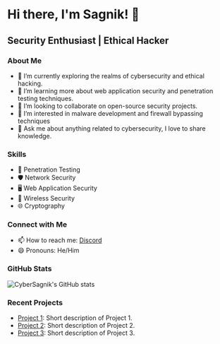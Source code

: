 # Hi there, I'm Sagnik! 👋
## Security Enthusiast | Ethical Hacker

### About Me
- 🔭 I’m currently exploring the realms of cybersecurity and ethical hacking.
- 🌱 I’m learning more about web application security and penetration testing techniques.
- 👯 I’m looking to collaborate on open-source security projects.
- 🤔 I’m interested in malware development and firewall bypassing techniques
- 💬 Ask me about anything related to cybersecurity, I love to share knowledge.

### Skills
- 🔐 Penetration Testing
- 🛡️ Network Security
- 🖥️ Web Application Security
- 📡 Wireless Security
- 🌐 Cryptography

### Connect with Me
- 📫 How to reach me: [Discord](https://www.discord.com/users/sagnik_chandra_ray)
- 😄 Pronouns: He/Him

### GitHub Stats
![CyberSagnik's GitHub stats](https://github-readme-stats.vercel.app/api?username=cybersagnik&show_icons=true&theme=dark)

### Recent Projects
- [Project 1](https://github.com/cybersagnik/project-1): Short description of Project 1.
- [Project 2](https://github.com/cybersagnik/project-2): Short description of Project 2.
- [Project 3](https://github.com/cybersagnik/project-3): Short description of Project 3.
